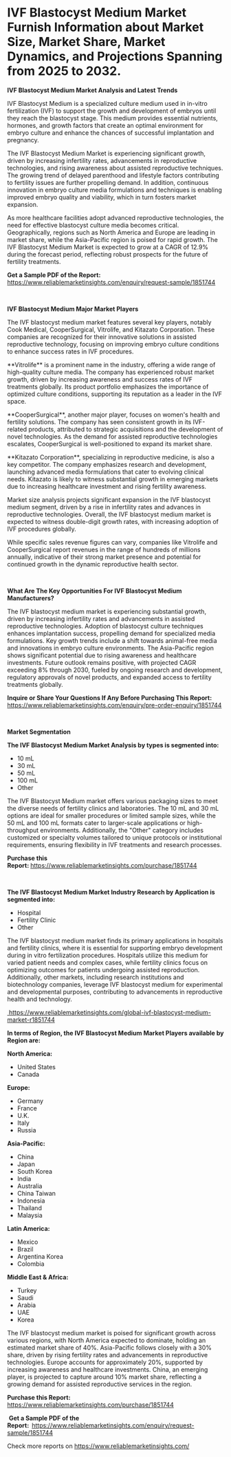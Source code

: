 <p><h1>IVF Blastocyst Medium Market Furnish Information about Market Size, Market Share, Market Dynamics, and Projections Spanning from 2025 to 2032.</h1></p><p><strong>IVF Blastocyst Medium Market Analysis and Latest Trends</strong></p>
<p><p>IVF Blastocyst Medium is a specialized culture medium used in in-vitro fertilization (IVF) to support the growth and development of embryos until they reach the blastocyst stage. This medium provides essential nutrients, hormones, and growth factors that create an optimal environment for embryo culture and enhance the chances of successful implantation and pregnancy. </p><p>The IVF Blastocyst Medium Market is experiencing significant growth, driven by increasing infertility rates, advancements in reproductive technologies, and rising awareness about assisted reproductive techniques. The growing trend of delayed parenthood and lifestyle factors contributing to fertility issues are further propelling demand. In addition, continuous innovation in embryo culture media formulations and techniques is enabling improved embryo quality and viability, which in turn fosters market expansion.</p><p>As more healthcare facilities adopt advanced reproductive technologies, the need for effective blastocyst culture media becomes critical. Geographically, regions such as North America and Europe are leading in market share, while the Asia-Pacific region is poised for rapid growth. The IVF Blastocyst Medium Market is expected to grow at a CAGR of 12.9% during the forecast period, reflecting robust prospects for the future of fertility treatments.</p></p>
<p><strong>Get a Sample PDF of the Report:&nbsp;</strong> <a href="https://www.reliablemarketinsights.com/enquiry/request-sample/1851744?utm_campaign=3013&utm_medium=2&utm_source=Github&utm_content=ia&utm_term=26032025&utm_id=ivf-blastocyst-medium">https://www.reliablemarketinsights.com/enquiry/request-sample/1851744</a></p>
<p>&nbsp;</p>
<p><strong>IVF Blastocyst Medium Major Market Players</strong></p>
<p><p>The IVF blastocyst medium market features several key players, notably Cook Medical, CooperSurgical, Vitrolife, and Kitazato Corporation. These companies are recognized for their innovative solutions in assisted reproductive technology, focusing on improving embryo culture conditions to enhance success rates in IVF procedures.</p><p>**Vitrolife** is a prominent name in the industry, offering a wide range of high-quality culture media. The company has experienced robust market growth, driven by increasing awareness and success rates of IVF treatments globally. Its product portfolio emphasizes the importance of optimized culture conditions, supporting its reputation as a leader in the IVF space.</p><p>**CooperSurgical**, another major player, focuses on women's health and fertility solutions. The company has seen consistent growth in its IVF-related products, attributed to strategic acquisitions and the development of novel technologies. As the demand for assisted reproductive technologies escalates, CooperSurgical is well-positioned to expand its market share.</p><p>**Kitazato Corporation**, specializing in reproductive medicine, is also a key competitor. The company emphasizes research and development, launching advanced media formulations that cater to evolving clinical needs. Kitazato is likely to witness substantial growth in emerging markets due to increasing healthcare investment and rising fertility awareness.</p><p>Market size analysis projects significant expansion in the IVF blastocyst medium segment, driven by a rise in infertility rates and advances in reproductive technologies. Overall, the IVF blastocyst medium market is expected to witness double-digit growth rates, with increasing adoption of IVF procedures globally.</p><p>While specific sales revenue figures can vary, companies like Vitrolife and CooperSurgical report revenues in the range of hundreds of millions annually, indicative of their strong market presence and potential for continued growth in the dynamic reproductive health sector.</p></p>
<p>&nbsp;</p>
<p><strong>What Are The Key Opportunities For IVF Blastocyst Medium Manufacturers?</strong></p>
<p><p>The IVF blastocyst medium market is experiencing substantial growth, driven by increasing infertility rates and advancements in assisted reproductive technologies. Adoption of blastocyst culture techniques enhances implantation success, propelling demand for specialized media formulations. Key growth trends include a shift towards animal-free media and innovations in embryo culture environments. The Asia-Pacific region shows significant potential due to rising awareness and healthcare investments. Future outlook remains positive, with projected CAGR exceeding 8% through 2030, fueled by ongoing research and development, regulatory approvals of novel products, and expanded access to fertility treatments globally.</p></p>
<p><strong>Inquire or Share Your Questions If Any Before Purchasing This Report:</strong> <a href="https://www.reliablemarketinsights.com/enquiry/pre-order-enquiry/1851744?utm_campaign=3013&utm_medium=2&utm_source=Github&utm_content=ia&utm_term=26032025&utm_id=ivf-blastocyst-medium">https://www.reliablemarketinsights.com/enquiry/pre-order-enquiry/1851744</a></p>
<p>&nbsp;</p>
<p><strong>Market Segmentation</strong></p>
<p><strong>The IVF Blastocyst Medium Market Analysis by types is segmented into:</strong></p>
<p><ul><li>10 mL</li><li>30 mL</li><li>50 mL</li><li>100 mL</li><li>Other</li></ul></p>
<p><p>The IVF Blastocyst Medium market offers various packaging sizes to meet the diverse needs of fertility clinics and laboratories. The 10 mL and 30 mL options are ideal for smaller procedures or limited sample sizes, while the 50 mL and 100 mL formats cater to larger-scale applications or high-throughput environments. Additionally, the "Other" category includes customized or specialty volumes tailored to unique protocols or institutional requirements, ensuring flexibility in IVF treatments and research processes.</p></p>
<p><strong>Purchase this Report:&nbsp;</strong><a href="https://www.reliablemarketinsights.com/purchase/1851744?utm_campaign=3013&utm_medium=2&utm_source=Github&utm_content=ia&utm_term=26032025&utm_id=ivf-blastocyst-medium">https://www.reliablemarketinsights.com/purchase/1851744</a></p>
<p>&nbsp;</p>
<p><strong>The IVF Blastocyst Medium Market Industry Research by Application is segmented into:</strong></p>
<p><ul><li>Hospital</li><li>Fertility Clinic</li><li>Other</li></ul></p>
<p><p>The IVF blastocyst medium market finds its primary applications in hospitals and fertility clinics, where it is essential for supporting embryo development during in vitro fertilization procedures. Hospitals utilize this medium for varied patient needs and complex cases, while fertility clinics focus on optimizing outcomes for patients undergoing assisted reproduction. Additionally, other markets, including research institutions and biotechnology companies, leverage IVF blastocyst medium for experimental and developmental purposes, contributing to advancements in reproductive health and technology.</p></p>
<p><a href="https://www.reliablemarketinsights.com/global-ivf-blastocyst-medium-market-r1851744?utm_campaign=3013&utm_medium=2&utm_source=Github&utm_content=ia&utm_term=26032025&utm_id=ivf-blastocyst-medium">&nbsp;https://www.reliablemarketinsights.com/global-ivf-blastocyst-medium-market-r1851744</a></p>
<p><strong>In terms of Region, the IVF Blastocyst Medium Market Players available by Region are:</strong></p>
<p>
    <p> <strong> North America: </strong>
        <ul>
            <li>United States</li>
            <li>Canada</li>
        </ul>
        </p> 
    <p> <strong> Europe: </strong>
        <ul>
            <li>Germany</li>
            <li>France</li>
            <li>U.K.</li>
            <li>Italy</li>
            <li>Russia</li>
        </ul>
        </p> 
    <p> <strong> Asia-Pacific: </strong>
        <ul>
            <li>China</li>
            <li>Japan</li>
            <li>South Korea</li>
            <li>India</li>
            <li>Australia</li>
            <li>China Taiwan</li>
            <li>Indonesia</li>
            <li>Thailand</li>
            <li>Malaysia</li>
        </ul>
        </p> 
    <p> <strong> Latin America: </strong>
        <ul>
            <li>Mexico</li>
            <li>Brazil</li>
            <li>Argentina Korea</li>
            <li>Colombia</li>
        </ul>
        </p> 
    <p> <strong> Middle East & Africa: </strong>
        <ul>
            <li>Turkey</li>
            <li>Saudi</li>
            <li>Arabia</li>
            <li>UAE</li>
            <li>Korea</li>
        </ul>
    </p>
    </p>
<p><p>The IVF blastocyst medium market is poised for significant growth across various regions, with North America expected to dominate, holding an estimated market share of 40%. Asia-Pacific follows closely with a 30% share, driven by rising fertility rates and advancements in reproductive technologies. Europe accounts for approximately 20%, supported by increasing awareness and healthcare investments. China, an emerging player, is projected to capture around 10% market share, reflecting a growing demand for assisted reproductive services in the region.</p></p>
<p><strong>Purchase this Report: </strong><a href="https://www.reliablemarketinsights.com/purchase/1851744?utm_campaign=3013&utm_medium=2&utm_source=Github&utm_content=ia&utm_term=26032025&utm_id=ivf-blastocyst-medium">https://www.reliablemarketinsights.com/purchase/1851744</a></p>
<p>&nbsp;<strong>Get a Sample PDF of the Report:&nbsp;&nbsp;</strong><a href="https://www.reliablemarketinsights.com/enquiry/request-sample/1851744?utm_campaign=3013&utm_medium=2&utm_source=Github&utm_content=ia&utm_term=26032025&utm_id=ivf-blastocyst-medium">https://www.reliablemarketinsights.com/enquiry/request-sample/1851744</a></p>
<p><strong></strong></p>
<p>Check more reports on <a href="https://www.reliablemarketinsights.com/?utm_campaign=3013&utm_medium=2&utm_source=Github&utm_content=ia&utm_term=26032025&utm_id=ivf-blastocyst-medium">https://www.reliablemarketinsights.com/</a></p>